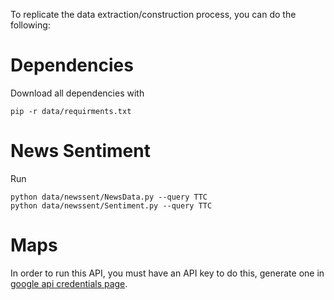 To replicate the data extraction/construction process, you can do the following:

# Dependencies
Download all dependencies with 
```
pip -r data/requirments.txt
```

# News Sentiment
Run 
```
python data/newssent/NewsData.py --query TTC
python data/newssent/Sentiment.py --query TTC
```

# Maps
In order to run this API, you must have an API key to do this, generate one in [google api credentials page](https://console.cloud.google.com/apis/credentials).

